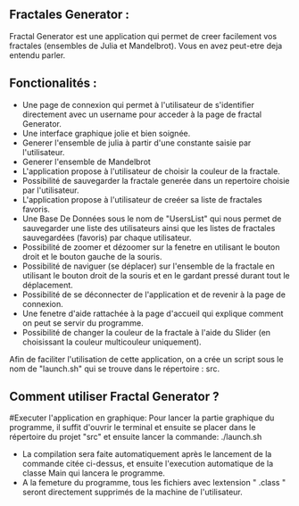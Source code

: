 ## Fractales Generator : 

Fractal Generator est une application qui permet de creer facilement vos fractales (ensembles de Julia et Mandelbrot). Vous en avez peut-etre deja entendu parler.


## Fonctionalités :

- Une page de connexion qui permet à l'utilisateur de s'identifier directement avec un username pour acceder à la page de fractal Generator.
- Une interface graphique jolie et bien soignée.
- Generer l'ensemble de julia à partir d'une constante saisie par l'utilisateur.
- Generer l'ensemble de Mandelbrot
- L'application propose à l'utilisateur de choisir la couleur de la fractale.
- Possibilité de sauvegarder la fractale generée dans un repertoire choisie par l'utilisateur.
- L'application propose à l'utilisateur de creéer sa liste de fractales favoris.
- Une Base De Données sous le nom de "UsersList" qui nous permet de sauvegarder une liste des utilisateurs ainsi que les listes de fractales sauvegardées (favoris)  par chaque utilisateur.
- Possibilité de zoomer et dézoomer sur la fenetre en utilisant le bouton droit et le bouton gauche de la souris.
- Possibilité de naviguer (se déplacer) sur l'ensemble de la fractale en utilisant le bouton droit de la souris et en le gardant pressé durant tout le déplacement.
- Possibilité de se déconnecter de l'application et de revenir à la page de connexion.
- Une fenetre d'aide rattachée à la page d'accueil qui explique comment on peut se servir du programme.
- Possibilité de changer la couleur de la fractale à l'aide du Slider (en choisissant la couleur multicouleur uniquement).

Afin de faciliter l'utilisation de cette application, on a crée un script sous le nom de "launch.sh" qui se trouve dans le répertoire : src.


## Comment utiliser Fractal Generator ?

#Executer l'application en graphique:
Pour lancer la partie graphique du programme, il suffit d'ouvrir le terminal et ensuite se placer dans le répertoire du projet "src" et ensuite lancer la commande: ./launch.sh

- La compilation sera faite automatiquement après le lancement de la commande citée ci-dessus, et ensuite l'execution automatique de la classe Main qui lancera le programme.
- A la femeture du programme, tous les fichiers avec lextension " .class " seront  directement supprimés de la machine de l'utilisateur.
